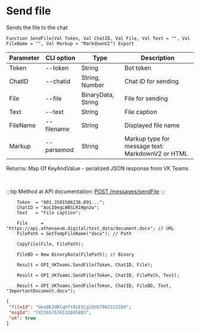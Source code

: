 ﻿---
sidebar_position: 2
---

# Send file
 Sends the file to the chat



`Function SendFile(Val Token, Val ChatID, Val File, Val Text = "", Val FileName = "", Val Markup = "MarkdownV2") Export`

  | Parameter | CLI option | Type | Description |
  |-|-|-|-|
  | Token | --token | String | Bot token |
  | ChatID | --chatid | String, Number | Chat ID for sending |
  | File | --file | BinaryData, String | File for sending |
  | Text | --text | String | File caption |
  | FileName | --filename | String | Displayed file name |
  | Markup | --parsemod | String | Markup type for message text: MarkdownV2 or HTML |

  
  Returns:  Map Of KeyAndValue - serialized JSON response from VK Teams

<br/>

:::tip
Method at API documentation: [POST /messages/sendFile](https://teams.vk.com/botapi/#/messages/post_messages_sendFile)
:::
<br/>


```bsl title="Code example"
    Token  = "001.3501506236.091...";
    ChatID = "AoLI0egLWBSLR1Ngn2w";
    Text   = "File caption";

    File     = "https://api.athenaeum.digital/test_data/document.docx"; // URL
    FilePath = GetTempFileName("docx"); // Path

    CopyFile(File, FilePath);

    FileBD = New BinaryData(FilePath); // Binary

    Result = OPI_VKTeams.SendFile(Token, ChatID, File);

    Result = OPI_VKTeams.SendFile(Token, ChatID, FilePath, Text);

    Result = OPI_VKTeams.SendFile(Token, ChatID, FileBD, Text, "ImportantDocument.docx");
```
 



```json title="Result"
{
 "fileId": "UevBE3dRlqHftBiESLglDn670621531bd",
 "msgId": "7423657676132845883",
 "ok": true
}
```
